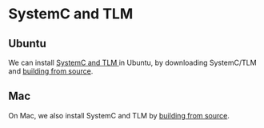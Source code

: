 # SystemC and TLM

## Ubuntu

We can install [SystemC and TLM ](https://accellera.org/downloads/standards/systemc)
in Ubuntu, by
downloading SystemC/TLM and [building from source](systemc_tlm_ubuntu.md).

## Mac

On Mac, we also install SystemC and TLM by [building from source](systemc_tlm_mac.md).

